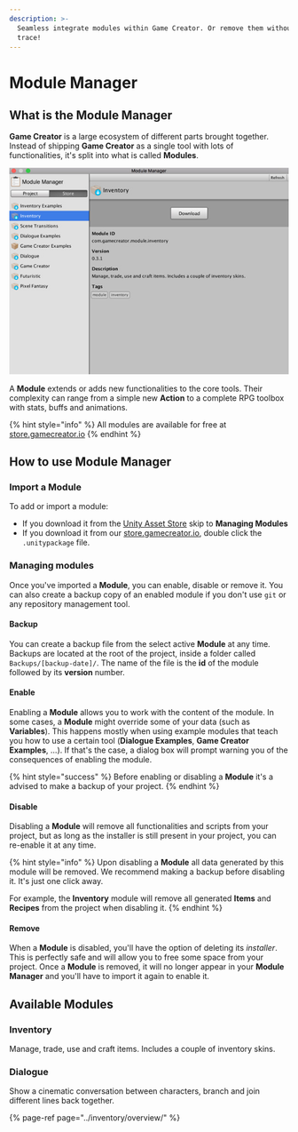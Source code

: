 ```yaml
---
description: >-
  Seamless integrate modules within Game Creator. Or remove them without a
  trace!
---
```


# Module Manager

## What is the Module Manager

**Game Creator** is a large ecosystem of different parts brought together. Instead of shipping **Game Creator** as a single tool with lots of functionalities, it's split into what is called **Modules**.

![\(See at a glance what modules are in your Project and which are available from the Store\)](../.gitbook/assets/module-manager.jpg)

A **Module** extends or adds new functionalities to the core tools. Their complexity can range from a simple new **Action** to a complete RPG toolbox with stats, buffs and animations.

{% hint style="info" %}
All modules are available for free at [store.gamecreator.io](https://store.gamecreator.io/)​
{% endhint %}

## How to use Module Manager

### Import a Module

To add or import a module:

* If you download it from the [Unity Asset Store](https://docs.gamecreator.io/documentation/module-manager) skip to **Managing Modules**
* If you download it from our [store.gamecreator.io](https://store.gamecreator.io/), double click the `.unitypackage` file.

### Managing modules

Once you've imported a **Module**, you can enable, disable or remove it. You can also create a backup copy of an enabled module if you don't use `git` or any repository management tool.

#### Backup

You can create a backup file from the select active **Module** at any time. Backups are located at the root of the project, inside a folder called `Backups/[backup-date]/`. The name of the file is the **id** of the module followed by its **version** number.

#### Enable

Enabling a **Module** allows you to work with the content of the module. In some cases, a **Module** might override some of your data \(such as **Variables**\). This happens mostly when using example modules that teach you how to use a certain tool \(**Dialogue Examples**, **Game Creator Examples**, ...\). If that's the case, a dialog box will prompt warning you of the consequences of enabling the module.

{% hint style="success" %}
Before enabling or disabling a **Module** it's a advised to make a backup of your project.
{% endhint %}

#### Disable

Disabling a **Module** will remove all functionalities and scripts from your project, but as long as the installer is still present in your project, you can re-enable it at any time.

{% hint style="info" %}
Upon disabling a **Module** all data generated by this module will be removed. We recommend  making a backup before disabling it. It's just one click away. 

For example, the **Inventory** module will remove all generated **Items** and **Recipes** from the project when disabling it.
{% endhint %}

#### Remove

When a **Module** is disabled, you'll have the option of deleting its _installer_. This is perfectly safe and will allow you to free some space from your project. Once a **Module** is removed, it will no longer appear in your **Module Manager** and you'll have to import it again to enable it.

## Available Modules

### Inventory

Manage, trade, use and craft items. Includes a couple of inventory skins.

### Dialogue

Show a cinematic conversation between characters, branch and join different lines back together.

{% page-ref page="../inventory/overview/" %}



